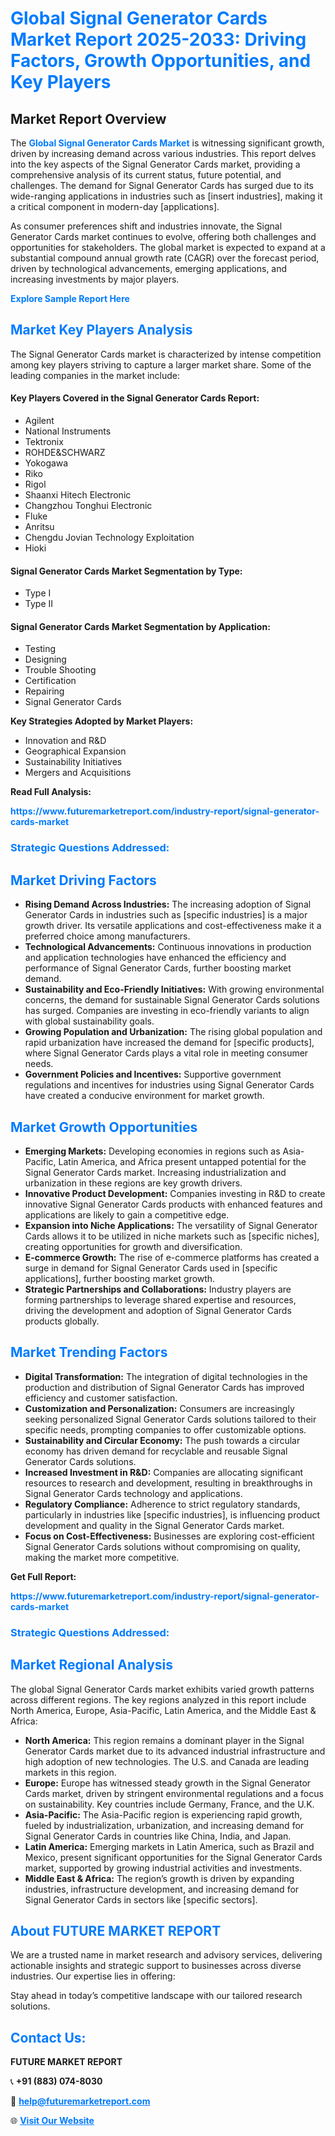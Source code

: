 <h1 style="color: #007BFF;">Global Signal Generator Cards Market Report 2025-2033: Driving Factors, Growth Opportunities, and Key Players</h1>

<section id="overview">
<h2>Market Report Overview</h2>
<p>The <a href="https://www.futuremarketreport.com/industry-report/signal-generator-cards-market" style="color: #007BFF; text-decoration: none;"><strong>Global Signal Generator Cards Market</strong></a> is witnessing significant growth, driven by increasing demand across various industries. This report delves into the key aspects of the Signal Generator Cards market, providing a comprehensive analysis of its current status, future potential, and challenges. The demand for Signal Generator Cards has surged due to its wide-ranging applications in industries such as [insert industries], making it a critical component in modern-day [applications].</p>
<p>As consumer preferences shift and industries innovate, the Signal Generator Cards market continues to evolve, offering both challenges and opportunities for stakeholders. The global market is expected to expand at a substantial compound annual growth rate (CAGR) over the forecast period, driven by technological advancements, emerging applications, and increasing investments by major players.</p>
</section>

<section id="overview">
<p><a href="https://www.futuremarketreport.com/request-sample/reportId=111474" style="color: #007BFF; text-decoration: none;"><strong>Explore Sample Report Here</strong></a></p>
</section>

<section id="key-players">
<h2 style="color: #007BFF;">Market Key Players Analysis</h2>
<p>The Signal Generator Cards market is characterized by intense competition among key players striving to capture a larger market share. Some of the leading companies in the market include:</p>
<h4>Key Players Covered in the Signal Generator Cards Report:</h4>
<ul><li>Agilent</li><li>National Instruments</li><li>Tektronix</li><li>ROHDE&amp;SCHWARZ</li><li>Yokogawa</li><li>Riko</li><li>Rigol</li><li>Shaanxi Hitech Electronic</li><li>Changzhou Tonghui Electronic</li><li>Fluke</li><li>Anritsu</li><li>Chengdu Jovian Technology Exploitation</li><li>Hioki</li></ul>
<h4>Signal Generator Cards Market Segmentation by Type:</h4>
<ul><li>Type I</li><li>Type II</li></ul>

<h4>Signal Generator Cards Market Segmentation by Application:</h4>
<ul><li>Testing</li><li>Designing</li><li>Trouble Shooting</li><li>Certification</li><li>Repairing</li><li>Signal Generator Cards</li></ul>
<p><strong>Key Strategies Adopted by Market Players:</strong></p>
<ul>
<li>Innovation and R&D</li>
<li>Geographical Expansion</li>
<li>Sustainability Initiatives</li>
<li>Mergers and Acquisitions</li>
</ul>
</section>

<section>
<p><strong>Read Full Analysis: </strong></p><a href="https://www.futuremarketreport.com/industry-report/signal-generator-cards-market" style="color: #007BFF; text-decoration: none;"><strong>https://www.futuremarketreport.com/industry-report/signal-generator-cards-market</strong></a>
<h3 style="color: #007BFF;">Strategic Questions Addressed:</h3>
</section>

<section id="driving-factors">
<h2 style="color: #007BFF;">Market Driving Factors</h2>
<ul>
<li><strong>Rising Demand Across Industries:</strong> The increasing adoption of Signal Generator Cards in industries such as [specific industries] is a major growth driver. Its versatile applications and cost-effectiveness make it a preferred choice among manufacturers.</li>
<li><strong>Technological Advancements:</strong> Continuous innovations in production and application technologies have enhanced the efficiency and performance of Signal Generator Cards, further boosting market demand.</li>
<li><strong>Sustainability and Eco-Friendly Initiatives:</strong> With growing environmental concerns, the demand for sustainable Signal Generator Cards solutions has surged. Companies are investing in eco-friendly variants to align with global sustainability goals.</li>
<li><strong>Growing Population and Urbanization:</strong> The rising global population and rapid urbanization have increased the demand for [specific products], where Signal Generator Cards plays a vital role in meeting consumer needs.</li>
<li><strong>Government Policies and Incentives:</strong> Supportive government regulations and incentives for industries using Signal Generator Cards have created a conducive environment for market growth.</li>
</ul>
</section>

<section id="growth-opportunities">
<h2 style="color: #007BFF;">Market Growth Opportunities</h2>
<ul>
<li><strong>Emerging Markets:</strong> Developing economies in regions such as Asia-Pacific, Latin America, and Africa present untapped potential for the Signal Generator Cards market. Increasing industrialization and urbanization in these regions are key growth drivers.</li>
<li><strong>Innovative Product Development:</strong> Companies investing in R&D to create innovative Signal Generator Cards products with enhanced features and applications are likely to gain a competitive edge.</li>
<li><strong>Expansion into Niche Applications:</strong> The versatility of Signal Generator Cards allows it to be utilized in niche markets such as [specific niches], creating opportunities for growth and diversification.</li>
<li><strong>E-commerce Growth:</strong> The rise of e-commerce platforms has created a surge in demand for Signal Generator Cards used in [specific applications], further boosting market growth.</li>
<li><strong>Strategic Partnerships and Collaborations:</strong> Industry players are forming partnerships to leverage shared expertise and resources, driving the development and adoption of Signal Generator Cards products globally.</li>
</ul>
</section>

<section id="trending-factors">
<h2 style="color: #007BFF;">Market Trending Factors</h2>
<ul>
<li><strong>Digital Transformation:</strong> The integration of digital technologies in the production and distribution of Signal Generator Cards has improved efficiency and customer satisfaction.</li>
<li><strong>Customization and Personalization:</strong> Consumers are increasingly seeking personalized Signal Generator Cards solutions tailored to their specific needs, prompting companies to offer customizable options.</li>
<li><strong>Sustainability and Circular Economy:</strong> The push towards a circular economy has driven demand for recyclable and reusable Signal Generator Cards solutions.</li>
<li><strong>Increased Investment in R&D:</strong> Companies are allocating significant resources to research and development, resulting in breakthroughs in Signal Generator Cards technology and applications.</li>
<li><strong>Regulatory Compliance:</strong> Adherence to strict regulatory standards, particularly in industries like [specific industries], is influencing product development and quality in the Signal Generator Cards market.</li>
<li><strong>Focus on Cost-Effectiveness:</strong> Businesses are exploring cost-efficient Signal Generator Cards solutions without compromising on quality, making the market more competitive.</li>
</ul>
</section>

<section>
<p><strong>Get Full Report: </strong></p><a href="https://www.futuremarketreport.com/industry-report/signal-generator-cards-market" style="color: #007BFF; text-decoration: none;"><strong>https://www.futuremarketreport.com/industry-report/signal-generator-cards-market</strong></a>
<h3 style="color: #007BFF;">Strategic Questions Addressed:</h3>
</section>


<section id="regional-analysis">
<h2 style="color: #007BFF;">Market Regional Analysis</h2>
<p>The global Signal Generator Cards market exhibits varied growth patterns across different regions. The key regions analyzed in this report include North America, Europe, Asia-Pacific, Latin America, and the Middle East & Africa:</p>
<ul>
<li><strong>North America:</strong> This region remains a dominant player in the Signal Generator Cards market due to its advanced industrial infrastructure and high adoption of new technologies. The U.S. and Canada are leading markets in this region.</li>
<li><strong>Europe:</strong> Europe has witnessed steady growth in the Signal Generator Cards market, driven by stringent environmental regulations and a focus on sustainability. Key countries include Germany, France, and the U.K.</li>
<li><strong>Asia-Pacific:</strong> The Asia-Pacific region is experiencing rapid growth, fueled by industrialization, urbanization, and increasing demand for Signal Generator Cards in countries like China, India, and Japan.</li>
<li><strong>Latin America:</strong> Emerging markets in Latin America, such as Brazil and Mexico, present significant opportunities for the Signal Generator Cards market, supported by growing industrial activities and investments.</li>
<li><strong>Middle East & Africa:</strong> The region’s growth is driven by expanding industries, infrastructure development, and increasing demand for Signal Generator Cards in sectors like [specific sectors].</li>
</ul>
</section>

<footer>
<h2 style="color: #007BFF;">About FUTURE MARKET REPORT</h2>
<p>We are a trusted name in market research and advisory services, delivering actionable insights and strategic support to businesses across diverse industries. Our expertise lies in offering:</p>

<p>Stay ahead in today’s competitive landscape with our tailored research solutions.</p>

<h2 style="color: #007BFF;">Contact Us:</h2>
<p><strong>FUTURE MARKET REPORT</strong></p>
<p>📞 <strong>+91 (883) 074-8030</strong></p>
<p>📧 <strong><a href="mailto:help@futuremarketreport.com" style="color: #007BFF;">help@futuremarketreport.com</a></strong></p>
<p>🌐 <strong><a href="https://www.futuremarketreport.com/" style="color: #007BFF;">Visit Our Website</a></strong></p>
</footer>